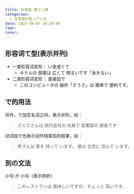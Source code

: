 ```yaml
---
title: 日本語-第十二弾
categories:
  - 日本語が習っている
date: 2023-08-07 16:29:06
tags:
cover:
---
```


## 形容词て型(表示并列)

- 一类形容词变形： い变成くて
  - ホテルの 部屋は 広くて 明るいです「あかるい」
- 二类形容词变形： 直接加で
  - このコンピュータの 操作「そうさ」は 簡単で 便利です。

## で的用法

另外，で加在名词之间，表示并列，如：

> スミスさんは 旅行会社の 社員で 営業部の 部長です`

动词加で也表示动作结束后的结果，如：

> 李さんは 車を 持って います。
> 彼は 北京に 住んで います。

## 別の文法

小句 が 小句（表示转折）

> このレストランは 美味しいですが、ちょっと 高いです。
